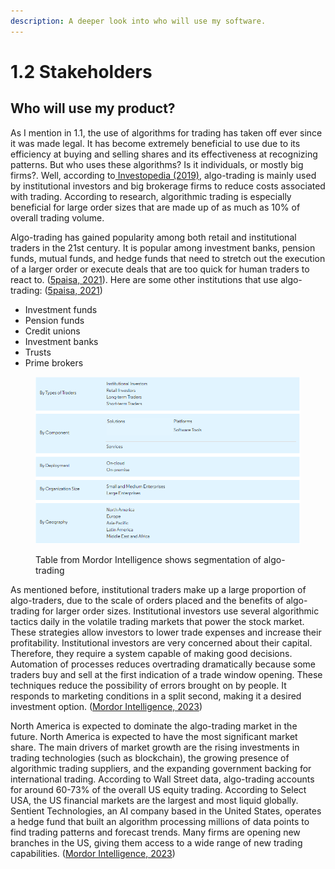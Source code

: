 ```yaml
---
description: A deeper look into who will use my software.
---
```


# 1.2 Stakeholders

## Who will use my product?

As I mention in 1.1, the use of algorithms for trading has taken off ever since it was made legal. It has become extremely beneficial to use due to its efficiency at buying and selling shares and its effectiveness at recognizing patterns. But who uses these algorithms? Is it individuals, or mostly big firms?. Well, according to[ Investopedia (2019)](../reference-list.md), algo-trading is mainly used by institutional investors and big brokerage firms to reduce costs associated with trading. According to research, algorithmic trading is especially beneficial for large order sizes that are made up of as much as 10% of overall trading volume.

Algo-trading has gained popularity among both retail and institutional traders in the 21st century. It is popular among investment banks, pension funds, mutual funds, and hedge funds that need to stretch out the execution of a larger order or execute deals that are too quick for human traders to react to. ([5paisa, 2021](../reference-list.md)). Here are some other institutions that use algo-trading: ([5paisa, 2021](../reference-list.md))

* Investment funds
* Pension funds
* Credit unions
* Investment banks
* Trusts
* Prime brokers

<figure><img src="../.gitbook/assets/image (1) (1) (1) (1) (1) (1).png" alt=""><figcaption><p>Table from Mordor Intelligence shows segmentation of algo-trading</p></figcaption></figure>

As mentioned before, institutional traders make up a large proportion of algo-traders, due to the scale of orders placed and the benefits of algo-trading for larger order sizes. Institutional investors use several algorithmic tactics daily in the volatile trading markets that power the stock market. These strategies allow investors to lower trade expenses and increase their profitability. Institutional investors are very concerned about their capital. Therefore, they require a system capable of making good decisions. Automation of processes reduces overtrading dramatically because some traders buy and sell at the first indication of a trade window opening. These techniques reduce the possibility of errors brought on by people. It responds to marketing conditions in a split second, making it a desired investment option. ([Mordor Intelligence, 2023](../reference-list.md))

North America is expected to dominate the algo-trading market in the future. North America is expected to have the most significant market share. The main drivers of market growth are the rising investments in trading technologies (such as blockchain), the growing presence of algorithmic trading suppliers, and the expanding government backing for international trading. According to Wall Street data, algo-trading accounts for around 60-73% of the overall US equity trading. According to Select USA, the US financial markets are the largest and most liquid globally. Sentient Technologies, an AI company based in the United States, operates a hedge fund that built an algorithm processing millions of data points to find trading patterns and forecast trends. Many firms are opening new branches in the US, giving them access to a wide range of new trading capabilities. ([Mordor Intelligence, 2023](../reference-list.md))

